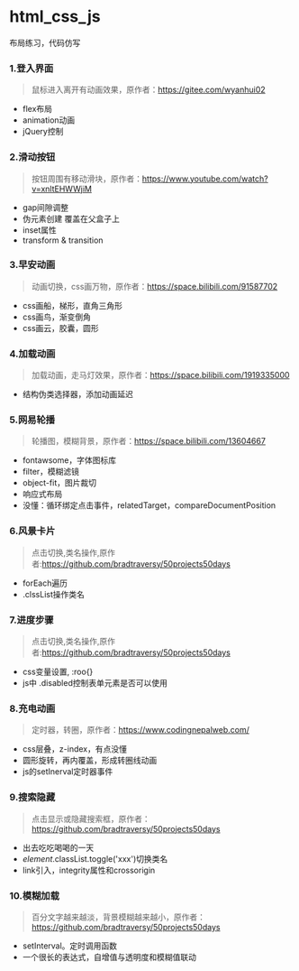 # html_css_js
布局练习，代码仿写

### 1.登入界面

> 鼠标进入离开有动画效果，原作者：https://gitee.com/wyanhui02

* flex布局
* animation动画
* jQuery控制

### 2.滑动按钮

> 按钮周围有移动滑块，原作者：https://www.youtube.com/watch?v=xnltEHWWjiM

* gap间隙调整
* 伪元素创建 覆盖在父盒子上
* inset属性
* transform & transition

### 3.早安动画

> 动画切换，css画万物，原作者：https://space.bilibili.com/91587702

* css画船，梯形，直角三角形
* css画鸟，渐变倒角
* css画云，胶囊，圆形

### 4.加载动画

> 加载动画，走马灯效果，原作者：https://space.bilibili.com/1919335000

* 结构伪类选择器，添加动画延迟

### 5.网易轮播

> 轮播图，模糊背景，原作者：https://space.bilibili.com/13604667

* fontawsome，字体图标库
* filter，模糊滤镜
* object-fit，图片裁切
* 响应式布局
* 没懂：循环绑定点击事件，relatedTarget，compareDocumentPosition

### 6.风景卡片

> 点击切换,类名操作,原作者:https://github.com/bradtraversy/50projects50days

* forEach遍历
* .clssList操作类名

### 7.进度步骤

> 点击切换,类名操作,原作者:https://github.com/bradtraversy/50projects50days

* css变量设置, :roo{}
* js中 .disabled控制表单元素是否可以使用

### 8.充电动画

> 定时器，转圈，原作者：https://www.codingnepalweb.com/

* css层叠，z-index，有点没懂
* 圆形旋转，再内覆盖，形成转圈线动画
* js的setInerval定时器事件

### 9.搜索隐藏

> 点击显示或隐藏搜索框，原作者：https://github.com/bradtraversy/50projects50days

* 出去吃吃喝喝的一天
* *element*.classList.toggle('xxx')切换类名
* link引入，integrity属性和crossorigin

### 10.模糊加载

> 百分文字越来越淡，背景模糊越来越小，原作者：https://github.com/bradtraversy/50projects50days

* setInterval。定时调用函数
* 一个很长的表达式，自增值与透明度和模糊值联动
